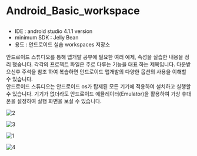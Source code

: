 # Android_Basic_workspace
## <Read me>
- IDE : android studio 4.1.1 version
- minimum SDK : Jelly Bean
- 용도 : 안드로이드 실습 workspaces 저장소

안드로이드 스튜디오를 통해 앱개발 공부에 필요한 여러 예제, 속성을 실습한 내용을 정리 했습니다. 각각의 프로젝트 파일은 주로 다루는 기능을 대표 하는 제목입니다. 다운받으신후 주석을 참조 하여 복습하면 안드로이드 앱개발의 다양한 옵션의 사용을 이해할 수 있습니다.<br> 안드로이드 스튜디오는 안드로이드 os가 탑제된 모든 기기에 적용하여 설치하고 실행할 수 있습니다. 기기가 없더라도 안드로이드 에뮬레이터(Emulator)을 활용하여 가상 휴대폰을 설정하여 실행 화면을 보실 수 있습니다. 

![2](https://user-images.githubusercontent.com/65941320/100363767-8a398e00-3040-11eb-9352-2e93f539826a.png)

![3](https://user-images.githubusercontent.com/65941320/100363771-8b6abb00-3040-11eb-8c77-75b01d6a1e8b.png)

![1](https://user-images.githubusercontent.com/65941320/100363778-8d347e80-3040-11eb-8956-cc80c7bf31cc.png)

![4](https://user-images.githubusercontent.com/65941320/100363782-8efe4200-3040-11eb-90e7-a73a3464fa0d.png)




